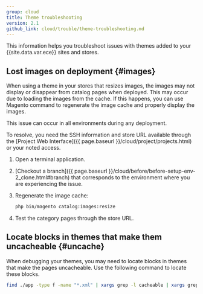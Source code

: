 ```yaml
---
group: cloud
title: Theme troubleshooting
version: 2.1
github_link: cloud/trouble/theme-troubleshooting.md
---
```


This information helps you troubleshoot issues with themes added to your {{site.data.var.ece}} sites and stores.

## Lost images on deployment {#images}
When using a theme in your stores that resizes images, the images may not display or disappear from catalog pages when deployed. This may occur due to loading the images from the cache. If this happens, you can use Magento command to regenerate the image cache and properly display the images.

This issue can occur in all environments during any deployment.

To resolve, you need the SSH information and store URL available through the [Project Web Interface]({{ page.baseurl }}/cloud/project/projects.html) or your noted access.

1.  Open a terminal application.
1.  [Checkout a branch]({{ page.baseurl }}/cloud/before/before-setup-env-2_clone.html#branch) that corresponds to the environment where you are experiencing the issue.
1.  Regenerate the image cache:

    ```bash
    php bin/magento catalog:images:resize
    ```

1.  Test the category pages through the store URL.

## Locate blocks in themes that make them uncacheable {#uncache}
When debugging your themes, you may need to locate blocks in themes that make the pages uncacheable. Use the following command to locate these blocks.

```bash
find ./app -type f -name "*.xml" | xargs grep -l cacheable | xargs grep -l false
```
